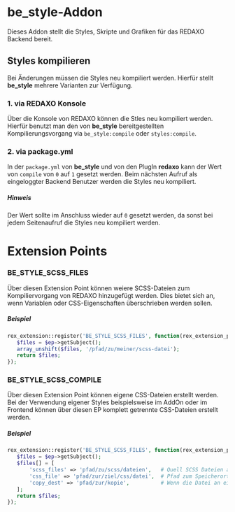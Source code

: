 be_style-Addon
=============

Dieses Addon stellt die Styles, Skripte und Grafiken für das REDAXO Backend bereit.

## Styles kompilieren

Bei Änderungen müssen die Styles neu kompiliert werden. Hierfür stellt **be_style** mehrere Varianten zur Verfügung.

### 1. via REDAXO Konsole
Über die Konsole von REDAXO können die Stles neu kompiliert werden. Hierfür benutzt man den von **be_style** bereitgestellten Kompilierungsvorgang via `be_style:compile` oder `styles:compile`.

### 2. via package.yml
In der `package.yml` von **be_style** und von den PlugIn **redaxo** kann der Wert von `compile` von `0` auf `1` gesetzt werden.
Beim nächsten Aufruf als eingeloggter Backend Benutzer werden die Styles neu kompiliert.

##### Hinweis
Der Wert sollte im Anschluss wieder auf `0` gesetzt werden, da sonst bei jedem Seitenaufruf die Styles neu kompiliert werden.


# Extension Points

### BE_STYLE_SCSS_FILES
Über diesen Extension Point können weiere SCSS-Dateien zum Kompiliervorgang von REDAXO hinzugefügt werden.
Dies bietet sich an, wenn Variablen oder CSS-Eigenschaften überschrieben werden sollen.

##### Beispiel
```php
rex_extension::register('BE_STYLE_SCSS_FILES', function(rex_extension_point $ep) {
   $files = $ep->getSubject();
   array_unshift($files, '/pfad/zu/meiner/scss-datei');
   return $files;
});
```

### BE_STYLE_SCSS_COMPILE
Über diesen Extension Point können eigene CSS-Dateien erstellt werden. Bei der Verwendung eigener Styles beispielsweise im AddOn oder im Frontend können über diesen EP komplett getrennte CSS-Dateien erstellt werden.

##### Beispiel
```php
rex_extension::register('BE_STYLE_SCSS_FILES', function(rex_extension_point $ep) {
   $files = $ep->getSubject();
   $files[] = [
       'scss_files' => 'pfad/zu/scss/dateien',   # Quell SCSS Dateien als string oder array
       'css_file' => 'pfad/zur/ziel/css/datei',  # Pfad zum Speicherort, wo die CSS Datei abgelegt werden soll
       'copy_dest' => 'pfad/zur/kopie',          # Wenn die Datei an einem zweiten Ort z.B. dem assets ordner abgelegt werden soll, kann dies hier angegebn werden 
   ];
   return $files;
});
```
